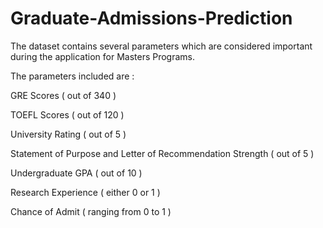 # Graduate-Admissions-Prediction

The dataset contains several parameters which are considered important during the application for Masters Programs.

The parameters included are :

GRE Scores ( out of 340 )

TOEFL Scores ( out of 120 )

University Rating ( out of 5 )

Statement of Purpose and Letter of Recommendation Strength ( out of 5 )

Undergraduate GPA ( out of 10 )

Research Experience ( either 0 or 1 )

Chance of Admit ( ranging from 0 to 1 )

